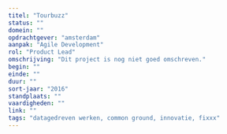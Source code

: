 ```yaml
---
titel: "Tourbuzz"
status: ""
domein: ""
opdrachtgever: "amsterdam"
aanpak: "Agile Development"
rol: "Product Lead"
omschrijving: "Dit project is nog niet goed omschreven."
begin: ""
einde: ""
duur: ""
sort-jaar: "2016"
standplaats: ""
vaardigheden: ""
link: ""
tags: "datagedreven werken, common ground, innovatie, fixxx"
---
```

